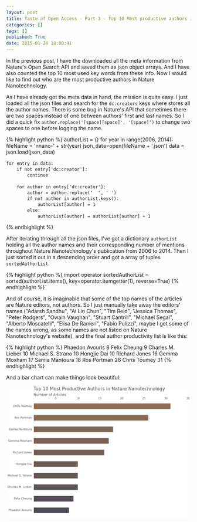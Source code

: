 ```yaml
---
layout: post
title: Taste of Open Access - Part 3 - Top 10 Most productive authors in Nature Nanotechnology
categories: []
tags: []
published: True
date: 2015-01-28 18:00:41
---
```


In the previous post, I have the downloaded all the meta information from Nature's Open Search API and saved them as json object arrays. And I have also counted the top 10 most used key words from these info. Now I would like to find out who are the most productive authors in Nature Nanotechnology.

As I have already got the meta data in hand, the mission is quite easy. I just loaded all the json files and search for the `dc:creators` keys where stores all the author names. There is some bug in Nature's API that sometimes there are two spaces instead of one between authors' first and last names. So I did a quick fix `author.replace('[space][space]', '[space]')` to change two spaces to one before logging the name.

{% highlight python %}
authorList = {}
for year in range(2006, 2014):
    fileName = 'nnano-' + str(year)
    json_data=open(fileName + '.json')
    data = json.load(json_data)
    
    for entry in data:
        if not entry['dc:creator']:
            continue
            
        for author in entry['dc:creator']:
            author = author.replace('  ', ' ')
            if not author in authorList.keys():
                authorList[author] = 1
            else:
                authorList[author] = authorList[author] + 1
{% endhighlight %}

After iterating through all the json files, I've got a dictionary `authorList` holding all the author names and their corresponding number of mentions throughout Nature Nanotechnology's publication from 2006 to 2014. Then I just sorted it out in a descending order and got a array of tuples `sortedAuthorList`.

{% highlight python %}
import operator
sortedAuthorList = sorted(authorList.items(), key=operator.itemgetter(1), reverse=True)
{% endhighlight %}

And of course, it is imaginable that some of the top names of the articles are Nature editors, not authors. So I just manually take away the editors' names ("Adarsh Sandhu", "Ai Lin Chun", "Tim Reid", "Jessica Thomas", "Peter Rodgers", "Owain Vaughan", "Stuart Cantrill", "Michael Segal", "Alberto Moscatelli", "Elisa De Ranieri", "Fabio Pulizzi", maybe I get some of the names wrong, as some names are not listed on Nature Nanotechnology's website), and the final author productivity list is like this:

{% highlight python %}
Phaedon Avouris       8
Felix Cheung          9
Charles M. Lieber    10
Michael S. Strano    10
Hongjie Dai          10
Richard Jones        16
Gemma Moxham         17
Samia Mantoura       18
Ros Portman          26
Chris Toumey         31
{% endhighlight %}

And a bar chart can make things look beautiful:

![top10 authors](/assets/images/top10productiveAuthorsNNano.png)


